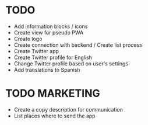 TODO
=======

* Add information blocks / icons
* Create view for pseudo PWA
* Create logo
* Create connection with backend / Create list process
* Create Twitter app
* Create Twitter profile for English
* Change Twitter profile based on user's settings
* Add translations to Spanish


TODO MARKETING
========
* Create a copy description for communication
* List places where to send the app